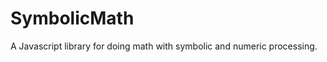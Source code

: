 SymbolicMath
============

A Javascript library for doing math with symbolic and numeric processing. 
